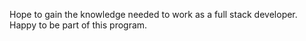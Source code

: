 Hope to gain the knowledge needed to work as a full stack developer. Happy to be part of this program.
